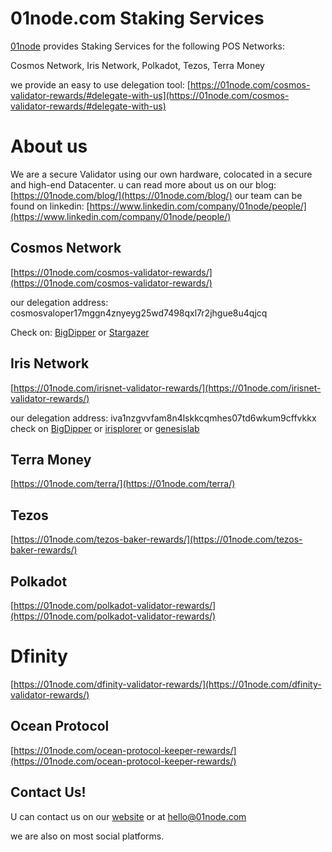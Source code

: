 # 01node.com Staking Services

[01node](https://01node.com) provides Staking Services for the following  POS Networks:

 Cosmos Network, Iris Network, Polkadot, Tezos, Terra Money

we provide an easy to use delegation tool:
 [https://01node.com/cosmos-validator-rewards/#delegate-with-us](https://01node.com/cosmos-validator-rewards/#delegate-with-us)


# About us


We are a secure Validator using our own hardware, colocated in a secure and high-end Datacenter.
u can read more about us on our blog: [https://01node.com/blog/](https://01node.com/blog/)
our team can be found on linkedin:
[https://www.linkedin.com/company/01node/people/](https://www.linkedin.com/company/01node/people/)


## Cosmos Network


[https://01node.com/cosmos-validator-rewards/](https://01node.com/cosmos-validator-rewards/)

our delegation address:  cosmosvaloper17mggn4znyeyg25wd7498qxl7r2jhgue8u4qjcq

Check on: [BigDipper](https://cosmos.bigdipper.live/validator/B4E1085F1C9EBB0EA994452CB1B8124BA89BED1A)  or [Stargazer](https://stargazer.certus.one/validators/B4E1085F1C9EBB0EA994452CB1B8124BA89BED1A)
## Iris Network

[https://01node.com/irisnet-validator-rewards/](https://01node.com/irisnet-validator-rewards/)

our delegation address: iva1nzgvvfam8n4lskkcqmhes07td6wkum9cffvkkx
check on [BigDipper](https://iris.bigdipper.live/validator/EE39100E08C79F5E43ABE47B16B0EEA83F380A43) or [irisplorer](https://www.irisplorer.io/#/address/1/iva1nzgvvfam8n4lskkcqmhes07td6wkum9cffvkkx) or [genesislab](https://irisnet-overview.genesislab.net/iva1nzgvvfam8n4lskkcqmhes07td6wkum9cffvkkx)
## Terra Money

[https://01node.com/terra/](https://01node.com/terra/)

## Tezos

[https://01node.com/tezos-baker-rewards/](https://01node.com/tezos-baker-rewards/)

## Polkadot

[https://01node.com/polkadot-validator-rewards/](https://01node.com/polkadot-validator-rewards/)

# Dfinity



[https://01node.com/dfinity-validator-rewards/](https://01node.com/dfinity-validator-rewards/)

## Ocean Protocol

[https://01node.com/ocean-protocol-keeper-rewards/](https://01node.com/ocean-protocol-keeper-rewards/)

## Contact Us!
U can contact us on our [website](https://01node.com) or at hello@01node.com

we are also on most social platforms.
